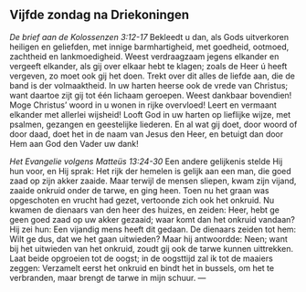 ## Vijfde zondag na Driekoningen

*De brief aan de Kolossenzen 3:12-17*
Bekleedt u dan, als Gods uitverkoren heiligen en geliefden, met innige barmhartigheid, met goedheid, ootmoed, zachtheid en lankmoedigheid. Weest verdraagzaam jegens elkander en vergeeft elkander, als gij over elkaar hebt te klagen; zoals de Heer ú heeft vergeven, zo moet ook gij het doen. Trekt over dit alles de liefde aan, die de band is der volmaaktheid. In uw harten heerse ook de vrede van Christus; want daartoe zijt gij tot één lichaam geroepen. Weest dankbaar bovendien! Moge Christus’ woord in u wonen in rijke overvloed! Leert en vermaant elkander met allerlei wijsheid! Looft God in uw harten op lieflijke wijze, met psalmen, gezangen en geestelijke liederen. En al wat gij doet, door woord of door daad, doet het in de naam van Jesus den Heer, en betuigt dan door Hem aan God den Vader uw dank! 

*Het Evangelie volgens Matteüs 13:24-30*
Een andere gelijkenis stelde Hij hun voor, en Hij sprak: Het rijk der hemelen is gelijk aan een man, die goed zaad op zijn akker zaaide. Maar terwijl de mensen sliepen, kwam zijn vijand, zaaide onkruid onder de tarwe, en ging heen. Toen nu het graan was opgeschoten en vrucht had gezet, vertoonde zich ook het onkruid. Nu kwamen de dienaars van den heer des huizes, en zeiden: Heer, hebt ge geen goed zaad op uw akker gezaaid; waar komt dan het onkruid vandaan? Hij zei hun: Een vijandig mens heeft dit gedaan. De dienaars zeiden tot hem: Wilt ge dus, dat we het gaan uitwieden? Maar hij antwoordde: Neen; want bij het uitwieden van het onkruid, zoudt gij ook de tarwe kunnen uittrekken. Laat beide opgroeien tot de oogst; in de oogsttijd zal ik tot de maaiers zeggen: Verzamelt eerst het onkruid en bindt het in bussels, om het te verbranden, maar brengt de tarwe in mijn schuur. — 

